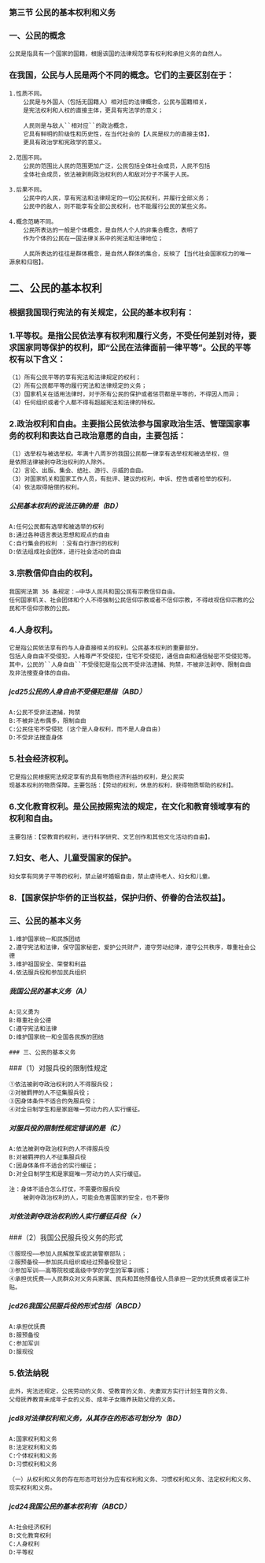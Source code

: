 ### 第三节 公民的基本权利和义务

### 一、公民的概念
    公民是指具有一个国家的国籍，根据该国的法律规范享有权利和承担义务的自然人。

### 在我国，公民与人民是两个不同的概念。它们的主要区别在于：
    1.性质不同。
        公民是与外国人（包括无国籍人）相对应的法律概念，公民与国籍相关，
        是宪法权利和人权的直接主体，更具有宪法学的意义；
        
        人民则是与敌人``相对应``的政治概念，
        它具有鲜明的阶级性和历史性，在当代社会的【人民是权力的直接主体】，
        更具有政治学和宪政学的意义。
        
    2.范围不同。
        公民的范围比人民的范围更加广泛，公民包括全体社会成员，人民不包括
        全体社会成员，依法被剥削政治权利的人和敌对分子不属于人民。
        
    3.后果不同。
        公民中的人民，享有宪法和法律规定的一切公民权利，并履行全部义务；
        公民中的敌人，则不能享有全部公民权利，也不能履行公民的某些义务。
        
    4.概念范畴不同。
        公民所表达的一般是个体概念，是自然人个人的非集合概念，表明了
        作为个体的公民在一国法律关系中的宪法和法律地位；
        
        人民所表达的往往是群体概念，是自然人群体的集合，反映了【当代社会国家权力的唯一源泉和归宿】。

## 二、公民的基本权利
### 根据我国现行宪法的有关规定，公民的基本权利有：

### 1.平等权。是指公民依法享有权利和履行义务，不受任何差别对待，要求国家同等保护的权利，即“公民在法律面前一律平等”。公民的平等权有以下含义：
    （1）所有公民平等的享有宪法和法律规定的权利；
    （2）所有公民都平等的履行宪法和法律规定的义务；
    （3）国家机关在适用法律时，对于所有公民的保护或者惩罚都是平等的，不得因人而异；
    （4）任何组织或者个人都不得有超越宪法和法律的特权。
    
### 2.政治权利和自由。主要指公民依法参与国家政治生活、管理国家事务的权利和表达自己政治意愿的自由，主要包括：
    （1）选举权与被选举权。年满十八周岁的我国公民都一律享有选举权和被选举权，但
    是依照法律被剥夺政治权利的人除外。
    （2）言论、出版、集会、结社、游行、示威的自由。
    （3）对国家机关和国家工作人员，有批评、建议的权利，申诉、控告或者检举的权利，
    （4）依法取得赔偿的权利。

##### 公民基本权利的说法正确的是（BD）
    A:任何公民都有选举和被选举的权利
    B:通过各种语言表达思想和观点的自由
    C:自行集会的权利 ：没有自行游行的权利
    D:依法组成社会团体，进行社会活动的自由


### 3.宗教信仰自由的权利。
    我国宪法第 36 条规定：―中华人民共和国公民有宗教信仰自由。
    任何国家机关、社会团体和个人不得强制公民信仰宗教或者不信仰宗教，不得歧视信仰宗教的公民和不信仰宗教的公民。

### 4.人身权利。
    它是指公民依法享有的与人身直接相关的权利。公民基本权利的重要部分。
    包括人身自由不受侵犯，人格尊严不受侵犯，住宅不受侵犯，通信自由和通信秘密不受侵犯等。
    其中，公民的``人身自由``不受侵犯是指公民不受非法逮捕、拘禁，不被非法剥夺、限制自由及非法搜查身体的自由。
    
##### jcd25公民的人身自由不受侵犯是指（ABD）
    A:公民不受非法逮捕，拘禁
    B:不被非法布偶多，限制自由
    C:公民住宅不受侵犯 (这个是人身权利，而不是人身自由)
    D:不受非法搜查身体    
    
### 5.社会经济权利。
    它是指公民根据宪法规定享有的具有物质经济利益的权利，是公民实
    现基本权利的物质保障。主要包括：【劳动的权利，休息的权利，获得物质帮助的权利】。

### 6.文化教育权利。是公民按照宪法的规定，在文化和教育领域享有的权利和自由。
    主要包括：【受教育的权利，进行科学研究、文艺创作和其他文化活动的自由】。
### 7.妇女、老人、儿童受国家的保护。
    妇女享有同男子平等的权利，禁止破坏婚姻自由，禁止虐待老人、妇女和儿童。
### 8.【国家保护华侨的正当权益，保护归侨、侨眷的合法权益】。


### 三、公民的基本义务

    1.维护国家统一和民族团结
    2.遵守宪法和法律，保守国家秘密，爱护公共财产，遵守劳动纪律，遵守公共秩序，尊重社会公德
    3.维护祖国安全、荣誉和利益
    4.依法服兵役和参加民兵组织

##### 我国公民的基本义务（A）
    A:见义勇为
    B:尊重社会公德
    C:遵守宪法和法律
    D:维护国家统一和全国各民族的团结

    ### 三、公民的基本义务

###（1）对服兵役的限制性规定

    ①依法被剥夺政治权利的人不得服兵役；
    ②对被羁押的人不征集服兵役；
    ③因身体条件不适合的免服兵役；
    ④对全日制学生和是家庭唯一劳动力的人实行缓征。

##### 对服兵役的限制性规定错误的是（C）
    A:依法被剥夺政治权利的人不得服兵役
    B:对被羁押的人不征集服兵役
    C:因身体条件不适合的实行缓征；
    D:对全日制学生和是家庭唯一劳动力的人实行缓征。

    注：身体不适合怎么打仗，不需要你服兵役
        被剥夺政治权利的人，可能会危害国家的安全，也不要你

##### 对依法剥夺政治权利的人实行缓征兵役（×）





###（2）我国公民服兵役义务的形式

    ①服现役——参加人民解放军或武装警察部队；
    ②服预备役——参加民兵组织或经过预备役登记；
    ③参加军训——高等院校或高级中学的学生的军事训练；
    ④承担优抚费——人民群众对义务兵家属、民兵和其他预备役人员承担一定的优抚费或者误工补贴。
    
##### jcd26我国公民服兵役的形式包括（ABCD）
    A:承担优抚费
    B:服预备役
    C:参加军训
    D:服现役
    

### 5.依法纳税
    此外，宪法还规定，公民劳动的义务、受教育的义务、夫妻双方实行计划生育的义务、
    父母抚养教育未成年子女的义务、成年子女赡养扶助父母的义务。


##### jcd8对法律权利和义务，从其存在的形态可划分为（BD）
    A:国家权利和义务
    B:法定权利和义务
    C:个体权利和义务
    D:习惯权利和义务
    
    （一）从权利和义务的存在形态可划分为应有权利和义务、习惯权利和义务、法定权利和义务、现实权利和义务。 


##### jcd24我国公民的基本权利有（ABCD）
    A:社会经济权利
    B:文化教育权利
    C:人身权利
    D:平等权
















